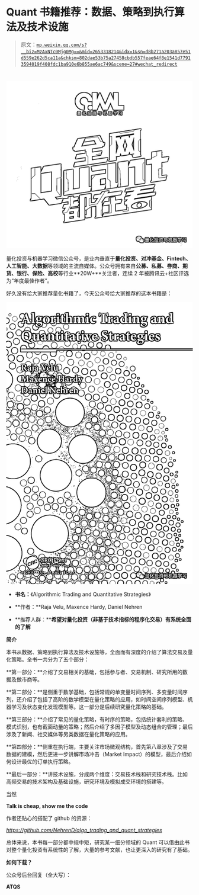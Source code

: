 # Quant 书籍推荐：数据、策略到执行算法及技术设施

> 原文：[`mp.weixin.qq.com/s?__biz=MzAxNTc0Mjg0Mg==&mid=2653318214&idx=1&sn=d8b271a203a857e51d559e262d5ca11a&chksm=802dae53b75a27458cbdb557feae64f8e1541d77913594019f408fdc1ba910e6b855ae6ac749&scene=27#wechat_redirect`](http://mp.weixin.qq.com/s?__biz=MzAxNTc0Mjg0Mg==&mid=2653318214&idx=1&sn=d8b271a203a857e51d559e262d5ca11a&chksm=802dae53b75a27458cbdb557feae64f8e1541d77913594019f408fdc1ba910e6b855ae6ac749&scene=27#wechat_redirect)

# 

![](img/817c601fc026ccfe2ee840069c1e016b.png)

量化投资与机器学习微信公众号，是业内垂直于**量化投资、对冲基金、Fintech、人工智能、大数据**等领域的主流自媒体。公众号拥有来自**公募、私募、券商、期货、银行、保险、高校**等行业**20W+**关注者，连续 2 年被腾讯云+社区评选为“年度最佳作者”。

好久没有给大家推荐量化书籍了，今天公众号给大家推荐的这本书籍是：

![](img/a5d4c5a3cd17273ebeea3b09718ff481.png)

*   **书名：**《Algorithmic Trading and Quantitative Strategies》

*   **作者：**Raja Velu, Maxence Hardy, Daniel Nehren

*   **推荐人群：****希望对量化投资（非基于技术指标的程序化交易）有系统全面的了解**

**简介**

本书从数据、策略到执行算法及技术设施等，全面而有深度的介绍了算法交易及量化策略。全书一共分为了五个部分：

**第一部分：**介绍了交易相关的基础，包括参与者、交易机制、研究所用的数据及做市商等。

**第二部分：**是侧重于数学基础，包括常规的单变量时间序列、多变量时间序列，还介绍了包括了高阶的数学模型在量化策略的应用，如时间空间序列模型、机器学习及状态变化发现模型等。这一部分是后续研究量化策略的基础。

**第三部分：**介绍了常见的量化策略，有时序的策略，包括统计套利的策略、模式识别，也有截面动量的策略；然后介绍了多因子模型及动态组合的管理；最后涉及了新闻、社交媒体等另类数据在量化策略的应用。

**第四部分：**侧重在执行端，主要关注市场微观结构，首先第八章涉及了交易数据的建模，然后更进一步讲解市场冲击（Market Impact）的模型，最后介绍如何设计最优的订单执行策略。

**最后一部分：**讲技术设施，分成两个维度：交易技术栈和研究技术栈。比如高频交易的技术架构及基础设施，研究环境及模拟成交环境的搭建等。

当然

**Talk is cheap, show me the code**

作者还贴心的搭配了 github 的资源：

*https://github.com/NehrenD/algo_trading_and_quant_strategies*

总体来说，本书每一部分都中规中矩，研究某一细分领域的 Quant 可以借由此书对整个量化投资有系统性的了解，大量的参考文献，也让更深入的研究有了基础。

**如何下载？**

公众号后台回复（全大写）：

**ATQS**